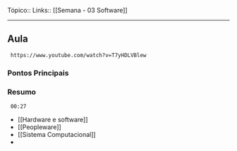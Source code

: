 Tópico::
Links:: [[Semana - 03 Software]]

---

## Aula
```timestamp-url 
 https://www.youtube.com/watch?v=T7yHDLVBlew
 ```
### Pontos Principais

### Resumo


```timestamp 
 00:27
 ```
- [[Hardware e software]]
- [[Peopleware]]
-  [[Sistema Computacional]]
- 


